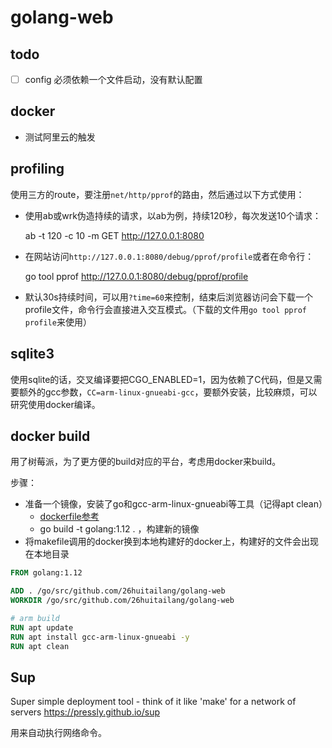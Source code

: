 # golang-web

## todo

- [ ] config 必须依赖一个文件启动，没有默认配置

## docker

- 测试阿里云的触发

## profiling

使用三方的route，要注册`net/http/pprof`的路由，然后通过以下方式使用：

- 使用ab或wrk伪造持续的请求，以ab为例，持续120秒，每次发送10个请求：

    ab -t 120 -c 10 -m GET http://127.0.0.1:8080

- 在网站访问`http://127.0.0.1:8080/debug/pprof/profile`或者在命令行：

    go tool pprof http://127.0.0.1:8080/debug/pprof/profile

- 默认30s持续时间，可以用`?time=60`来控制，结束后浏览器访问会下载一个profile文件，命令行会直接进入交互模式。（下载的文件用`go tool pprof profile`来使用）

## sqlite3

使用sqlite的话，交叉编译要把CGO_ENABLED=1，因为依赖了C代码，但是又需要额外的gcc参数，`CC=arm-linux-gnueabi-gcc`，要额外安装，比较麻烦，可以研究使用docker编译。

## docker build

用了树莓派，为了更方便的build对应的平台，考虑用docker来build。

步骤：

- 准备一个镜像，安装了go和gcc-arm-linux-gnueabi等工具（记得apt clean）
  - [dockerfile参考](https://github.com/cloudfoundry-incubator/diego-dockerfiles/tree/master/golang-ci/Dockerfile)
  - go build -t golang:1.12 . ，构建新的镜像
- 将makefile调用的docker换到本地构建好的docker上，构建好的文件会出现在本地目录

```dockerfile
FROM golang:1.12

ADD . /go/src/github.com/26huitailang/golang-web
WORKDIR /go/src/github.com/26huitailang/golang-web

# arm build
RUN apt update
RUN apt install gcc-arm-linux-gnueabi -y
RUN apt clean
```

## Sup

Super simple deployment tool - think of it like 'make' for a network of servers https://pressly.github.io/sup

用来自动执行网络命令。
